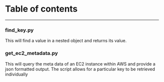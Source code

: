 # Table of contents
---
### find_key.py
This will find a value in a nested object and returns its value.
### get_ec2_metadata.py
This will query the meta data of an EC2 instance within AWS and provide a json formatted output. The script allows for a particular key to be retrieved individually
